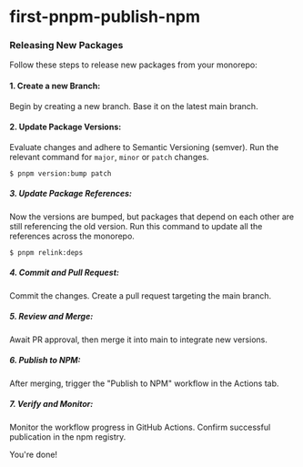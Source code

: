 # first-pnpm-publish-npm

### Releasing New Packages

Follow these steps to release new packages from your monorepo:

#### 1. Create a new Branch:
Begin by creating a new branch. Base it on the latest main branch. 
#### 2. Update Package Versions:
Evaluate changes and adhere to Semantic Versioning (semver). Run the relevant command for `major`, `minor` or `patch` changes.
```console
$ pnpm version:bump patch
```
##### 3. Update Package References:
Now the versions are bumped, but packages that depend on each other are still referencing the old version. Run this command
to update all the references across the monorepo.

```console
$ pnpm relink:deps
```
##### 4. Commit and Pull Request:
Commit the changes. Create a pull request targeting the main branch.
##### 5. Review and Merge:
Await PR approval, then merge it into main to integrate new versions.
##### 6. Publish to NPM:
After merging, trigger the "Publish to NPM" workflow in the Actions tab.
##### 7. Verify and Monitor:
Monitor the workflow progress in GitHub Actions. Confirm successful publication in the npm registry. 

You're done!